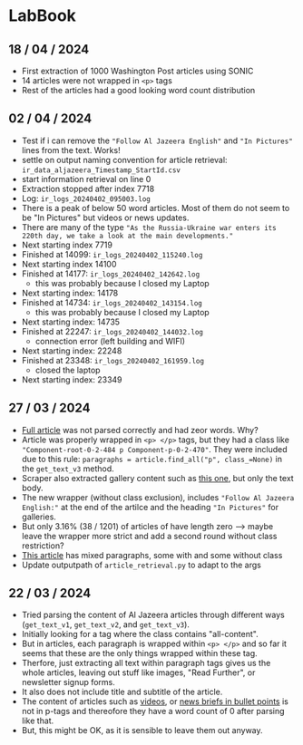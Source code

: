 # LabBook

## 18 / 04 / 2024
- First extraction of 1000 Washington Post articles using SONIC
- 14 articles were not wrapped in `<p>` tags
- Rest of the articles had a good looking word count distribution


## 02 / 04 / 2024
- Test if i can remove the `"Follow Al Jazeera English"` and `"In Pictures"` lines from the text. Works!
- settle on output naming convention for article retrieval: `ir_data_aljazeera_Timestamp_StartId.csv`
- start information retrieval on line 0
- Extraction stopped after index 7718
- Log: `ir_logs_20240402_095003.log`
- There is a peak of below 50 word articles. Most of them do not seem to be "In Pictures" but videos or news updates. 
- There are many of the type `"As the Russia-Ukraine war enters its 220th day, we take a look at the main developments."`
- Next starting index 7719
- Finished at 14099: `ir_logs_20240402_115240.log`
- Next starting index 14100
- Finished at 14177: `ir_logs_20240402_142642.log`
    - this was probably because I closed my Laptop
- Next starting index: 14178
- Finished at 14734: `ir_logs_20240402_143154.log`
    - this was probably because I closed my Laptop
- Next starting index: 14735
- Finished at 22247: `ir_logs_20240402_144032.log`
    - connection error (left building and WIFI)
- Next starting index: 22248
- Finished at 23348: `ir_logs_20240402_161959.log`
    - closed the laptop
- Next starting index: 23349

## 27 / 03 / 2024
- [Full article](https://www.aljazeera.com/economy/2022/12/12/cvs-walgreens-finalise-10bn-in-deals-to-settle-opioid-lawsuits) was not parsed correctly and had zeor words. Why?
- Article was properly wrapped in `<p> </p>` tags, but they had a class like `"Component-root-0-2-484 p Component-p-0-2-470"`. They were included due to this rule: `paragraphs = article.find_all("p", class_=None)` in the `get_text_v3` method.
- Scraper also extracted gallery content such as [this one](https://www.aljazeera.com/gallery/2022/9/14/photos-fire-crews-battle-massive-blazes-across-us-west), but only the text body.
- The new wrapper (without class exclusion), includes `"Follow Al Jazeera English:"` at the end of the artilce and the heading `"In Pictures"` for galleries.
- But only 3.16% (38 / 1201) of articles of have length zero --> maybe leave the wrapper more strict and add a second round without class restriction?
- [This article](https://www.aljazeera.com/news/2022/10/13/indias-supreme-court-panel-split-on-allowing-hijab-in-classrooms) has mixed paragraphs, some with and some without class
- Update outputpath of `article_retrieval.py` to adapt to the args


## 22 / 03 / 2024
- Tried parsing the content of Al Jazeera articles through different ways (`get_text_v1`, `get_text_v2`, and `get_text_v3`).
- Initially looking for a tag where the class contains "all-content".
- But in articles, each paragraph is wrapped within `<p> </p>` and so far it seems that these are the only things wrapped within these tag.
- Therfore, just extracting all text within paragraph tags gives us the whole articles, leaving out stuff like images, "Read Further", or newsletter signup forms.
- It also does not include title and subtitle of the article.
- The content of articles such as [videos](https://www.aljazeera.com/program/the-bottom-line/2024/3/10/will-israel-be-allowed-to-continue-its-gaza-starvation-strategy?traffic_source=rss), or [news briefs in bullet points](https://www.aljazeera.com/news/2024/3/10/israels-war-on-gaza-list-of-key-events-day-156?traffic_source=rss) is not in p-tags and thereofore they have a word count of 0 after parsing like that.
- But, this might be OK, as it is sensible to leave them out anyway.